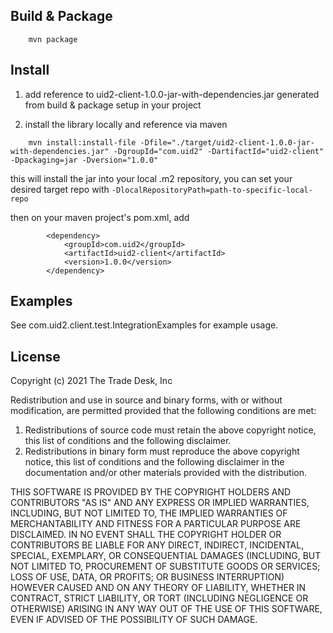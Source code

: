 ## Build & Package

```
    mvn package
```

## Install

1. add reference to uid2-client-1.0.0-jar-with-dependencies.jar generated from build & package setup in your project

2. install the library locally and reference via maven

```
    mvn install:install-file -Dfile="./target/uid2-client-1.0.0-jar-with-dependencies.jar" -DgroupId="com.uid2" -DartifactId="uid2-client" -Dpackaging=jar -Dversion="1.0.0"
```

this will install the jar into your local .m2 repository, you can set your desired target repo with `-DlocalRepositoryPath=path-to-specific-local-repo`

then on your maven project's pom.xml, add

```
        <dependency>
            <groupId>com.uid2</groupId>
            <artifactId>uid2-client</artifactId>
            <version>1.0.0</version>
        </dependency>
```

## Examples

See com.uid2.client.test.IntegrationExamples for example usage.


## License

   Copyright (c) 2021 The Trade Desk, Inc

   Redistribution and use in source and binary forms, with or without
   modification, are permitted provided that the following conditions are met:

   1. Redistributions of source code must retain the above copyright notice,
      this list of conditions and the following disclaimer.
   2. Redistributions in binary form must reproduce the above copyright notice,
      this list of conditions and the following disclaimer in the documentation
      and/or other materials provided with the distribution.

   THIS SOFTWARE IS PROVIDED BY THE COPYRIGHT HOLDERS AND CONTRIBUTORS "AS IS"
   AND ANY EXPRESS OR IMPLIED WARRANTIES, INCLUDING, BUT NOT LIMITED TO, THE
   IMPLIED WARRANTIES OF MERCHANTABILITY AND FITNESS FOR A PARTICULAR PURPOSE
   ARE DISCLAIMED. IN NO EVENT SHALL THE COPYRIGHT HOLDER OR CONTRIBUTORS BE
   LIABLE FOR ANY DIRECT, INDIRECT, INCIDENTAL, SPECIAL, EXEMPLARY, OR
   CONSEQUENTIAL DAMAGES (INCLUDING, BUT NOT LIMITED TO, PROCUREMENT OF
   SUBSTITUTE GOODS OR SERVICES; LOSS OF USE, DATA, OR PROFITS; OR BUSINESS
   INTERRUPTION) HOWEVER CAUSED AND ON ANY THEORY OF LIABILITY, WHETHER IN
   CONTRACT, STRICT LIABILITY, OR TORT (INCLUDING NEGLIGENCE OR OTHERWISE)
   ARISING IN ANY WAY OUT OF THE USE OF THIS SOFTWARE, EVEN IF ADVISED OF THE
   POSSIBILITY OF SUCH DAMAGE.
